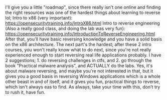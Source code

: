 I'll give you a little "roadmap", since there really isn't one online and finding the right resources was one of the hardest things about learning to reverse lol;
Intro to x86 (very important): https://opensecuritytraining.info/IntroX86.html
Intro to reverse engineering (Also a really good class, and doing the lab was very fun): https://opensecuritytraining.info/IntroductionToReverseEngineering.html
After that, you'll have basic reversing knowledge and you have a solid basis on the x86 architecture. The next part's the hardest; after these 2 intro courses, you won't really know what to do next, since you're not really experienced enough to start reversing real life applications probably. I have 2 suggestions; 1. do reversing challenges in ctfs, and 2. go through the book "Practical malware analysis", and ACTUALLY do the labs. Yes, it's about malware reversing, and maybe you're not interested in that, but it gives you a good basis in reversing Windows applications which is a whole other beast in and of itself, and it gives you fun, practical things to reverse, which isn't always eas to find. As always, take your time with this, don't try to rush it, have fun.
